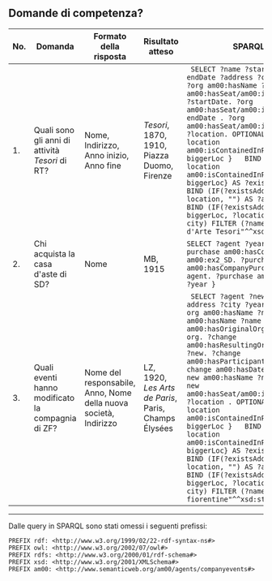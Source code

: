 ## Domande di competenza?

| No. | Domanda                                                                                                 | Formato della risposta                                           | Risultato atteso                                          | SPARQL                                                                                                                                                                                                                                                                                                                           |
|-----|---------------------------------------------------------------------------------------------------------|------------------------------------------------------------------|-----------------------------------------------------------|----------------------------------------------------------------------------------------------------------------------------------------------------------------------------------------------------------------------------------------------------------------------------------------------------------------------------------|
| 1.  | Quali sono gli anni di attività <i>Tesori</i> di RT?                                                    | Nome, Indirizzo, Anno inizio, Anno fine                          | <i>Tesori</i>, 1870, 1910, Piazza Duomo, Firenze          | ``` SELECT ?name ?startDate ?endDate ?address ?city WHERE { ?org am00:hasName ?name. ?org am00:hasSeat/am00:isActiveFrom ?startDate. ?org am00:hasSeat/am00:isActiveTo ?endDate . ?org am00:hasSeat/am00:isLocatedIn ?location. OPTIONAL { ?location am00:isContainedInPlace ?biggerLoc }   BIND (exists{?location am00:isContainedInPlace ?biggerLoc} AS ?existsAddress)   BIND (IF(?existsAddress, ?location, "") AS ?address)  BIND (IF(?existsAddress, ?biggerLoc, ?location) AS ?city) FILTER (?name="Galleria d'Arte Tesori"^^xsd:string) }```                                                                                                                                                                                                         |
| 2.  | Chi acquista la casa d'aste di SD?                                                                      | Nome                                                             | MB, 1915                                                  | ``` SELECT ?agent ?year WHERE { ?purchase am00:hasCompanySeller am00:ex2_SD. ?purchase am00:hasCompanyPurchaser ?agent. ?purchase am00:hasDate ?year } ```                                                                                                                                                                      |
| 3.  | Quali eventi hanno modificato la compagnia di ZF?                                                       | Nome del responsabile, Anno, Nome della nuova società, Indirizzo | LZ, 1920, <i>Les Arts de Paris</i>, Paris, Champs Élysées | ``` SELECT ?agent ?newName ?address ?city ?year WHERE { ?org am00:hasName ?name . ?org am00:hasName ?name . ?change am00:hasOriginalOrganization ?org. ?change am00:hasResultingOrganization ?new. ?change am00:hasParticipant ?agent. ?change am00:hasDate ?year. ?new am00:hasName ?newName . ?new am00:hasSeat/am00:isLocatedIn ?location . OPTIONAL { ?location am00:isContainedInPlace ?biggerLoc }   BIND (exists{?location am00:isContainedInPlace ?biggerLoc} AS ?existsAddress)   BIND (IF(?existsAddress, ?location, "") AS ?address)  BIND (IF(?existsAddress, ?biggerLoc, ?location) AS ?city) FILTER (?name="Arti fiorentine"^^xsd:string) }```|

****

Dalle query in SPARQL sono stati omessi i seguenti prefissi:
```
PREFIX rdf: <http://www.w3.org/1999/02/22-rdf-syntax-ns#>
PREFIX owl: <http://www.w3.org/2002/07/owl#>
PREFIX rdfs: <http://www.w3.org/2000/01/rdf-schema#>
PREFIX xsd: <http://www.w3.org/2001/XMLSchema#>
PREFIX am00: <http://www.semanticweb.org/am00/agents/companyevents#>
```
